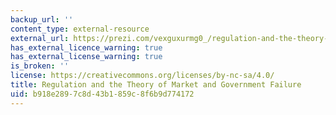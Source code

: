 ```yaml
---
backup_url: ''
content_type: external-resource
external_url: https://prezi.com/vexguxurmg0_/regulation-and-the-theory-of-market-and-government-failure/
has_external_licence_warning: true
has_external_license_warning: true
is_broken: ''
license: https://creativecommons.org/licenses/by-nc-sa/4.0/
title: Regulation and the Theory of Market and Government Failure
uid: b918e289-7c8d-43b1-859c-8f6b9d774172
---
```

